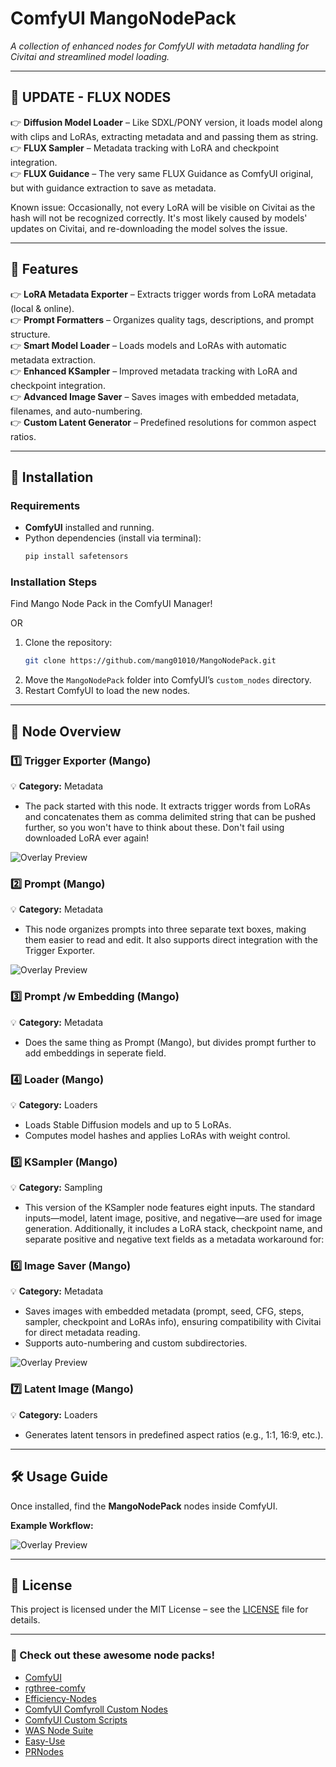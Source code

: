 # ComfyUI MangoNodePack

*A collection of enhanced nodes for ComfyUI with metadata handling for Civitai and streamlined model loading.*

---

## 🚀 **UPDATE - FLUX NODES**

👉 **Diffusion Model Loader** – Like SDXL/PONY version, it loads model along with clips and LoRAs, extracting metadata and and passing them as string.\
👉 **FLUX Sampler** – Metadata tracking with LoRA and checkpoint integration.\
👉 **FLUX Guidance** – The very same FLUX Guidance as ComfyUI original, but with guidance extraction to save as metadata.

Known issue: Occasionally, not every LoRA will be visible on Civitai as the hash will not be recognized correctly. It's most likely caused by models' updates on Civitai, and re-downloading the model solves the issue.

---

## 🚀 **Features**

👉 **LoRA Metadata Exporter** – Extracts trigger words from LoRA metadata (local & online).\
👉 **Prompt Formatters** – Organizes quality tags, descriptions, and prompt structure.\
👉 **Smart Model Loader** – Loads models and LoRAs with automatic metadata extraction.\
👉 **Enhanced KSampler** – Improved metadata tracking with LoRA and checkpoint integration.\
👉 **Advanced Image Saver** – Saves images with embedded metadata, filenames, and auto-numbering.\
👉 **Custom Latent Generator** – Predefined resolutions for common aspect ratios.

---

## 💽 **Installation**

### **Requirements**

- **ComfyUI** installed and running.
- Python dependencies (install via terminal):
  ```sh
  pip install safetensors
  ```

### **Installation Steps**

Find Mango Node Pack in the ComfyUI Manager!

OR

1. Clone the repository:
   ```sh
   git clone https://github.com/mang01010/MangoNodePack.git
   ```
2. Move the `MangoNodePack` folder into ComfyUI’s `custom_nodes` directory.
3. Restart ComfyUI to load the new nodes.

---

## 📝 **Node Overview**

### **1️⃣ Trigger Exporter (Mango)**

💡 **Category:** Metadata

- The pack started with this node. It extracts trigger words from LoRAs and concatenates them as comma delimited string that can be pushed further, so you won't have to think about these. Don't fail using downloaded LoRA ever again!

![Overlay Preview](Screenshots/TriggerExporter.png)

### **2️⃣ Prompt (Mango)**

💡 **Category:** Metadata

- This node organizes prompts into three separate text boxes, making them easier to read and edit. It also supports direct integration with the Trigger Exporter.

![Overlay Preview](Screenshots/Prompt.png)

### **3️⃣ Prompt /w Embedding (Mango)**

💡 **Category:** Metadata

- Does the same thing as Prompt (Mango), but divides prompt further to add embeddings in seperate field.

### **4️⃣ Loader (Mango)**

💡 **Category:** Loaders

- Loads Stable Diffusion models and up to 5 LoRAs.
- Computes model hashes and applies LoRAs with weight control.

### **5️⃣ KSampler (Mango)**

💡 **Category:** Sampling

- This version of the KSampler node features eight inputs. The standard inputs—model, latent image, positive, and negative—are used for image generation. Additionally, it includes a LoRA stack, checkpoint name, and separate positive and negative text fields as a metadata workaround for:

### **6️⃣ Image Saver (Mango)**

💡 **Category:** Metadata

- Saves images with embedded metadata (prompt, seed, CFG, steps, sampler, checkpoint and LoRAs info), ensuring compatibility with Civitai for direct metadata reading.
- Supports auto-numbering and custom subdirectories.

![Overlay Preview](Screenshots/Metadata.png)

### **7️⃣ Latent Image (Mango)**

💡 **Category:** Loaders

- Generates latent tensors in predefined aspect ratios (e.g., 1:1, 16:9, etc.).

---

## 🛠 **Usage Guide**

Once installed, find the **MangoNodePack** nodes inside ComfyUI.

**Example Workflow:**

![Overlay Preview](Screenshots/Workflow.png)

---


## 📝 **License**

This project is licensed under the MIT License – see the [LICENSE](LICENSE) file for details.


---
### **📢 Check out these awesome node packs!**  
- [ComfyUI](https://github.com/comfyanonymous/ComfyUI)  
- [rgthree-comfy](https://github.com/rgthree/rgthree-comfy)
- [Efficiency-Nodes](https://github.com/jags111/efficiency-nodes-comfyui)
- [ComfyUI Comfyroll Custom Nodes](https://github.com/Suzie1/ComfyUI_Comfyroll_CustomNodes)  
- [ComfyUI Custom Scripts](https://github.com/pythongosssss/ComfyUI-Custom-Scripts)  
- [WAS Node Suite](https://github.com/WASasquatch/was-node-suite-comfyui)
- [Easy-Use](https://github.com/yolain/ComfyUI-Easy-Use)
- [PRNodes](https://github.com/pikenrover/ComfyUI_PRNodes) 

